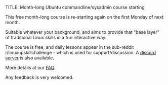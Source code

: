 TITLE: Month-long Ubuntu commandline/sysadmin course starting 

This free month-long course is re-starting again on the first Monday of next month.

Suitable whatever your background, and aims to provide that "base layer" of traditional Linux skills in a fun interactive way.

The course is free, and daily lessons appear in the sub-reddit r/linuxupskillchallenge - which is used for support/discussion. A [discord server](https://discordapp.com/invite/wd4Zqyk) is also available.

More details at our [FAQ](https://www.reddit.com/r/linuxupskillchallenge/comments/qeymzb/please_read_this_first_how_this_works_faq/).

Any feedback is very welcomed.
